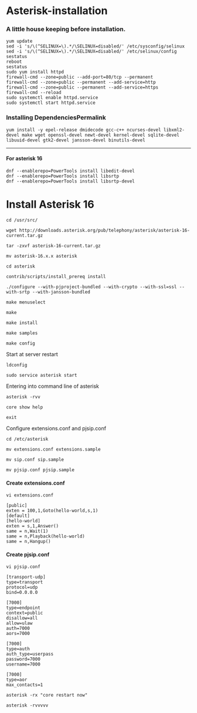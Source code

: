 # Asterisk-installation

### A little house keeping before installation.
```shell
yum update
sed -i 's/\(^SELINUX=\).*/\SELINUX=disabled/' /etc/sysconfig/selinux
sed -i 's/\(^SELINUX=\).*/\SELINUX=disabled/' /etc/selinux/config
sestatus
reboot
sestatus
sudo yum install httpd
firewall-cmd --zone=public --add-port=80/tcp --permanent
firewall-cmd --zone=public --permanent --add-service=http
firewall-cmd --zone=public --permanent --add-service=https
firewall-cmd --reload
sudo systemctl enable httpd.service
sudo systemctl start httpd.service
```

### Installing DependenciesPermalink

```shell
yum install -y epel-release dmidecode gcc-c++ ncurses-devel libxml2-devel make wget openssl-devel newt-devel kernel-devel sqlite-devel libuuid-devel gtk2-devel jansson-devel binutils-devel
```
-----------------------------------
#### For asterisk 16
```shell
dnf --enablerepo=PowerTools install libedit-devel
dnf --enablerepo=PowerTools install libsrtp
dnf --enablerepo=PowerTools install libsrtp-devel
```

# Install Asterisk 16
```shell
cd /usr/src/
```
```shell
wget http://downloads.asterisk.org/pub/telephony/asterisk/asterisk-16-current.tar.gz
```
```shell
tar -zxvf asterisk-16-current.tar.gz
```
```shell
mv asterisk-16.x.x asterisk
```
```shell
cd asterisk
```

```shell
contrib/scripts/install_prereq install
```
```shell
./configure --with-pjproject-bundled --with-crypto --with-ssl=ssl --with-srtp --with-jansson-bundled
```
```shell
make menuselect
```
```shell
make
```
```shell
make install
```
```shell
make samples
```
```shell
make config
```

Start at server restart
```shell
ldconfig
```
```shell
sudo service asterisk start
```

Entering into command line of asterisk
```shell
asterisk -rvv
```
```shell
core show help
```
```shell
exit
```

Configure extensions.conf and pjsip.conf
```shell
cd /etc/asterisk
```
```shell
mv extensions.conf extensions.sample
```
```shell
mv sip.conf sip.sample
```
```shell
mv pjsip.conf pjsip.sample
```

#### Create extensions.conf
```shell
vi extensions.conf
```
```
[public]
exten = 100,1,Goto(hello-world,s,1)
[default]
[hello-world]
exten = s,1,Answer()
same = n,Wait(1)
same = n,Playback(hello-world)
same = n,Hangup()
```
#### Create pjsip.conf
```shell
vi pjsip.conf
```
```
[transport-udp]
type=transport
protocol=udp
bind=0.0.0.0

[7000]
type=endpoint
context=public
disallow=all
allow=ulaw
auth=7000
aors=7000

[7000]
type=auth
auth_type=userpass
password=7000
username=7000

[7000]
type=aor
max_contacts=1
```

```shell
asterisk -rx "core restart now"
```
```shell
asterisk -rvvvvv
```
